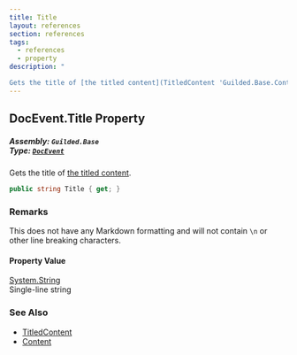 ```yaml
---
title: Title
layout: references
section: references
tags:
  - references
  - property
description: "

Gets the title of [the titled content](TitledContent 'Guilded.Base.Content.TitledContent')."
---
```


## DocEvent.Title Property
##### **Assembly:** `Guilded.Base`<br/>**Type:** [`DocEvent`](DocEvent 'Guilded.Base.Events.DocEvent')

Gets the title of [the titled content](TitledContent 'Guilded.Base.Content.TitledContent').

```csharp
public string Title { get; }
```

### Remarks
  
This does not have any Markdown formatting and will not contain `\n` or other line breaking characters.

#### Property Value
[System.String](https://docs.microsoft.com/en-us/dotnet/api/System.String 'System.String')  
Single-line string

### See Also
- [TitledContent](TitledContent 'Guilded.Base.Content.TitledContent')
- [Content](TitledContent.Content 'Guilded.Base.Content.TitledContent.Content')